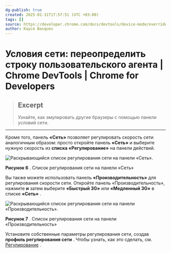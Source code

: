 ```yaml
---
dg-publish: true
created: 2025-01-31T17:57:51 (UTC +03:00)
tags: []
source: https://developer.chrome.com/docs/devtools/device-mode/override-user-agent?hl=ru
author: Kayce Basques
---
```


# Условия сети: переопределить строку пользовательского агента  |  Chrome DevTools  |  Chrome for Developers

> ## Excerpt
> Узнайте, как эмулировать другие браузеры с помощью панели условий сети.

---

Кроме того, панель **«Сеть»** позволяет регулировать скорость сети аналогичным образом: просто откройте панель **«Сеть»** и выберите нужную скорость из **списка «Регулирование»** на панели действий.

![Раскрывающийся список регулирования сети на панели «Сеть».](https://developer.chrome.com/static/docs/devtools/device-mode/override-user-agent/image/network-presets-2.png?hl=ru)

**Рисунок 6** . Список регулирования сети на панели «Сеть»

Вы также можете использовать панель **«Производительность»** для регулирования скорости сети. Откройте панель «Производительность», нажмите **и** затем выберите **«Быстрый 3G»** или **«Медленный 3G»** в списке **«Сеть»** .

![Раскрывающийся список регулирования сети на панели «Производительность».](https://developer.chrome.com/static/docs/devtools/device-mode/override-user-agent/image/network-presets-3.png?hl=ru)

**Рисунок 7** . Список регулирования сети на панели «Производительность»

Установите собственные параметры регулирования сети, создав **профиль регулирования сети** . Чтобы узнать, как это сделать, см. [Регулирование](https://developer.chrome.com/docs/devtools/settings/throttling?hl=ru) . 